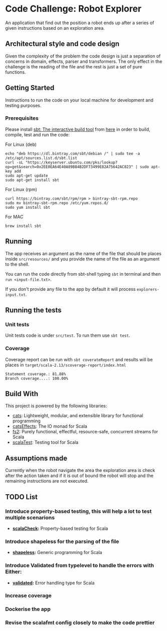 # Code Challenge: Robot Explorer

An application that find out the position a robot ends up after a series of given instructions based on an exploration area.

## Architectural style and code design

Given the complexity of the problem the code design is just a separation of concerns in domain, effects, parser and transformers. The only effect in the challenge is the reading of the file and the rest is just a set of pure functions.


## Getting Started

Instructions to run the code on your local machine for development and testing purposes.

### Prerequisites

Please install [sbt: The interactive build tool](https://www.scala-sbt.org/) from [here](https://www.scala-sbt.org/download.html)
in order to build, compile, test and run the code:

For Linux (deb)
```
echo "deb https://dl.bintray.com/sbt/debian /" | sudo tee -a /etc/apt/sources.list.d/sbt.list
curl -sL "https://keyserver.ubuntu.com/pks/lookup?op=get&search=0x2EE0EA64E40A89B84B2DF73499E82A75642AC823" | sudo apt-key add
sudo apt-get update
sudo apt-get install sbt
```
For Linux (rpm)
```
curl https://bintray.com/sbt/rpm/rpm > bintray-sbt-rpm.repo
sudo mv bintray-sbt-rpm.repo /etc/yum.repos.d/
sudo yum install sbt
```
For MAC
```
brew install sbt
```

## Running

The app receives an argument as the name of the file that should be places inside `src/resources/` and you provide the name of the file as an argument to the shell.

You can run the code directly from sbt-shell typing `sbt` in terminal and then `run <input-file.txt>`. 

If you don't provide any file to the app by default it will process `explorers-input.txt`.

## Running the tests

### Unit tests

Unit tests code is under `src/test`. To run them use `sbt test`.

### Coverage

Coverage report can be run with `sbt coverateReport` and results will be places in `target/scala-2.13/scoverage-report/index.html`

```
Statement coverage.: 81.88%
Branch coverage....: 100.00%
```

## Build With

This project is powered by the following libraries:

* [cats](https://typelevel.org/cats/): Lightweight, modular, and extensible library for functional programming
* [catsEffects](https://typelevel.org/cats-effect/): The IO monad for Scala
* [fs2](https://fs2.io/): Purely functional, effectful, resource-safe, concurrent streams for Scala
* [scalaTest](http://www.scalatest.org/): Testing tool for Scala

## Assumptions made

Currently when the robot navigate the area the exploration area is check after the action taken and if it is out of bound the robot will stop and the remaining instructions are not executed.

## TODO List

### Introduce property-based testing, this will help a lot to test multiple scenarions
- **[scalaCheck](https://www.scalacheck.org/):** 
  Property-based testing for Scala

### Introduce shapeless for the parsing of the file
- **[shapeless](https://github.com/milessabin/shapeless):** 
  Generic programming for Scala

### Introduce Validated from typelevel to handle the errors with Either:
- **[validated](https://typelevel.org/cats/datatypes/validated.html):** 
  Error handling type for Scala

### Increase coverage

### Dockerise the app

### Revise the scalafmt config closely to make the code prettier
